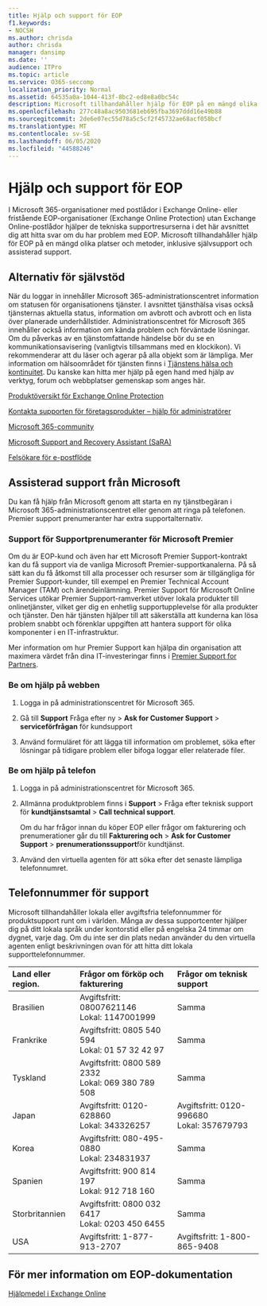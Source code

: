 ```yaml
---
title: Hjälp och support för EOP
f1.keywords:
- NOCSH
ms.author: chrisda
author: chrisda
manager: dansimp
ms.date: ''
audience: ITPro
ms.topic: article
ms.service: O365-seccomp
localization_priority: Normal
ms.assetid: 64535a0a-1044-413f-8bc2-ed8e8a0bc54c
description: Microsoft tillhandahåller hjälp för EOP på en mängd olika platser och metoder, inklusive självsupport och assisterad support.
ms.openlocfilehash: 277c48a8ac9503681eb695fba3697ddd16e49b88
ms.sourcegitcommit: 2de6e07ec55d78a5c5cf2f45732ae68acf058bcf
ms.translationtype: MT
ms.contentlocale: sv-SE
ms.lasthandoff: 06/05/2020
ms.locfileid: "44588246"
---
```

# <a name="help-and-support-for-eop"></a>Hjälp och support för EOP

I Microsoft 365-organisationer med postlådor i Exchange Online- eller fristående EOP-organisationer (Exchange Online Protection) utan Exchange Online-postlådor hjälper de tekniska supportresurserna i det här avsnittet dig att hitta svar om du har problem med EOP. Microsoft tillhandahåller hjälp för EOP på en mängd olika platser och metoder, inklusive självsupport och assisterad support.

## <a name="self-support-options"></a>Alternativ för självstöd

När du loggar in innehåller Microsoft 365-administrationscentret information om statusen för organisationens tjänster. I avsnittet tjänsthälsa visas också tjänsternas aktuella status, information om avbrott och avbrott och en lista över planerade underhållstider. Administrationscentret för Microsoft 365 innehåller också information om kända problem och förväntade lösningar. Om du påverkas av en tjänstomfattande händelse bör du se en kommunikationsavisering (vanligtvis tillsammans med en klockikon). Vi rekommenderar att du läser och agerar på alla objekt som är lämpliga. Mer information om hälsoområdet för tjänsten finns i [Tjänstens hälsa och kontinuitet](https://docs.microsoft.com/office365/servicedescriptions/office-365-platform-service-description/service-health-and-continuity). Du kanske kan hitta mer hjälp på egen hand med hjälp av verktyg, forum och webbplatser gemenskap som anges här.

[Produktöversikt för Exchange Online Protection](https://products.office.com/exchange/exchange-email-security-spam-protection)

[Kontakta supporten för företagsprodukter – hjälp för administratörer](https://docs.microsoft.com/microsoft-365/admin/contact-support-for-business-products)

[Microsoft 365-community](https://techcommunity.microsoft.com/t5/Office-365/ct-p/Office365)

[Microsoft Support and Recovery Assistant (SaRA)](https://support.office.com/article/e90bb691-c2a7-4697-a94f-88836856c72f)

[Felsökare för e-postflöde](https://aka.ms/FixEmail)

## <a name="assisted-support-from-microsoft"></a>Assisterad support från Microsoft

Du kan få hjälp från Microsoft genom att starta en ny tjänstbegäran i Microsoft 365-administrationscentret eller genom att ringa på telefonen. Premier support prenumeranter har extra supportalternativ.

### <a name="support-for-microsoft-premier-support-subscribers"></a>Support för Supportprenumeranter för Microsoft Premier

Om du är EOP-kund och även har ett Microsoft Premier Support-kontrakt kan du få support via de vanliga Microsoft Premier-supportkanalerna. På så sätt kan du få åtkomst till alla processer och resurser som är tillgängliga för Premier Support-kunder, till exempel en Premier Technical Account Manager (TAM) och ärendeinlämning. Premier Support för Microsoft Online Services utökar Premier Support-ramverket utöver lokala produkter till onlinetjänster, vilket ger dig en enhetlig supportupplevelse för alla produkter och tjänster. Den här tjänsten hjälper till att säkerställa att kunderna kan lösa problem snabbt och förenklar uppgiften att hantera support för olika komponenter i en IT-infrastruktur.

Mer information om hur Premier Support kan hjälpa din organisation att maximera värdet från dina IT-investeringar finns i [Premier Support for Partners](https://partner.microsoft.com/support/microsoft-services-premier-support).

### <a name="ask-for-help-on-the-web"></a>Be om hjälp på webben

1. Logga in på administrationscentret för Microsoft 365.

2. Gå till **Support** Fråga efter ny \> **Ask for Customer Support** \> **serviceförfrågan** för kundsupport

3. Använd formuläret för att lägga till information om problemet, söka efter lösningar på tidigare problem eller bifoga loggar eller relaterade filer.

### <a name="ask-for-help-on-the-telephone"></a>Be om hjälp på telefon

1. Logga in på administrationscentret för Microsoft 365.

2. Allmänna produktproblem finns i **Support** \> Fråga efter teknisk support för **kundtjänstsamtal** \> **Call technical support**.

   Om du har frågor innan du köper EOP eller frågor om fakturering och prenumerationer går du till **Fakturering och** \> **Ask for Customer Support** \> **prenumerationssupport**för kundtjänst.

3. Använd den virtuella agenten för att söka efter det senaste lämpliga telefonnumret.

## <a name="support-telephone-numbers"></a>Telefonnummer för support

Microsoft tillhandahåller lokala eller avgiftsfria telefonnummer för produktsupport runt om i världen. Många av dessa supportcenter hjälper dig på ditt lokala språk under kontorstid eller på engelska 24 timmar om dygnet, varje dag. Om du inte ser din plats nedan använder du den virtuella agenten enligt beskrivningen ovan för att hitta ditt lokala supporttelefonnummer.

|**Land eller region.**|**Frågor om förköp och fakturering**|**Frågor om teknisk support**|
|:-----|:-----|:-----|
|Brasilien|Avgiftsfritt: 08007621146 <br/> Lokal: 1147001999|Samma|
|Frankrike|Avgiftsfritt: 0805 540 594 <br/> Lokal: 01 57 32 42 97|Samma|
|Tyskland|Avgiftsfritt: 0800 589 2332 <br/>  Lokal: 069 380 789 508|Samma|
|Japan|Avgiftsfritt: 0120-628860 <br/> Lokal: 343326257|Avgiftsfritt: 0120-996680 <br/> Lokal: 357679793|
|Korea|Avgiftsfritt: 080-495-0880 <br/> Lokal: 234831937|Samma|
|Spanien|Avgiftsfritt: 900 814 197 <br/> Lokal: 912 718 160|Samma|
|Storbritannien|Avgiftsfritt: 0800 032 6417 <br/> Lokal: 0203 450 6455|Samma|
|USA|Avgiftsfritt: 1-877-913-2707|Avgiftsfritt: 1-800-865-9408|

## <a name="for-more-information-about-eop-documentation"></a>För mer information om EOP-dokumentation

[Hjälpmedel i Exchange Online](https://docs.microsoft.com/Exchange/accessibility/accessibility)
